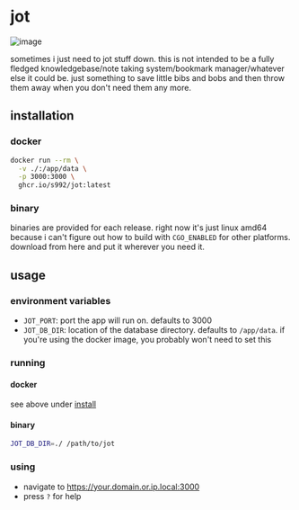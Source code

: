 # jot
![image](https://github.com/user-attachments/assets/b7101e4e-4039-4f92-a309-4b753e1f8347)

sometimes i just need to jot stuff down. this is not intended to be a fully fledged knowledgebase/note taking system/bookmark manager/whatever else it could be. just something to save little bibs and bobs and then throw them away when you don't need them any more.

## installation
### docker
```bash
docker run --rm \
  -v ./:/app/data \
  -p 3000:3000 \
  ghcr.io/s992/jot:latest
```
### binary
binaries are provided for each release. right now it's just linux amd64 because i can't figure out how to build with `CGO_ENABLED` for other platforms. download from here and put it wherever you need it.

## usage
### environment variables
- `JOT_PORT`: port the app will run on. defaults to 3000
- `JOT_DB_DIR`: location of the database directory. defaults to `/app/data`. if you're using the docker image, you probably won't need to set this

### running
#### docker
see above under [install](#install)

#### binary
```bash
JOT_DB_DIR=./ /path/to/jot
```

### using
- navigate to https://your.domain.or.ip.local:3000
- press `?` for help
